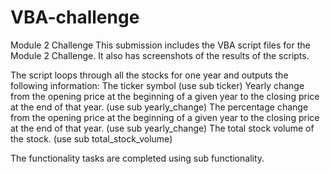 # VBA-challenge
Module 2 Challenge
This submission includes the VBA script files for the Module 2 Challenge. It also has screenshots of the results of the scripts.

The script loops through all the stocks for one year and outputs the following information:
The ticker symbol (use sub ticker)
Yearly change from the opening price at the beginning of a given year to the closing price at the end of that year. (use sub yearly_change)
The percentage change from the opening price at the beginning of a given year to the closing price at the end of that year. (use sub yearly_change)
The total stock volume of the stock. (use sub total_stock_volume)

The functionality tasks are completed using sub functionality.
